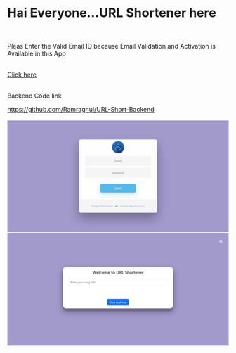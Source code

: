<h1>Hai Everyone...URL Shortener here </h1>
    <br/>
    <p>Pleas Enter the Valid Email ID because Email Validation and Activation is Available in this App </p>
    <br/>
    <a href="https://url-short-1.netlify.app" target="_blank">Click here</a>
    <br/>
    <br/>
    <p>Backend Code link </p>
     <a href="https://github.com/Ramraghul/URL-Short-Backend"> https://github.com/Ramraghul/URL-Short-Backend</a>
    <br/>
    <br/>
    <img src="./Login.jpeg" alt="Login">
    <br/>
    <img src="./Home.jpeg" alt="Home">
